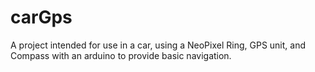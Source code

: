 # carGps
A project intended for use in a car, using a NeoPixel Ring, GPS unit, and Compass with an arduino to provide basic navigation.
